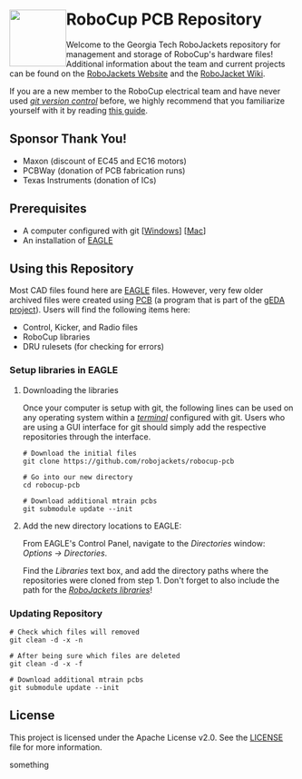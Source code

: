 <img src="https://dl.dropboxusercontent.com/s/ao3pe3n8npuxrfo/robobuzz-header.svg" height="100px" width="100px" style="float:left"/>RoboCup PCB Repository
===========
Welcome to the Georgia Tech RoboJackets repository for management and storage of RoboCup's hardware files! Additional information about the team and current projects can be found on the [RoboJackets Website](http://www.robojackets.org/teams/robocup/) and the [RoboJacket Wiki](http://wiki.robojackets.org/w/RoboCup).

If you are a new member to the RoboCup electrical team and have never used *[git version control](http://git-scm.com/)* before, we highly recommend that you familiarize yourself with it by reading [this guide](https://github.com/RoboJackets/robocup-firmware/blob/master/doc/Git.md).

## Sponsor Thank You!
- Maxon (discount of EC45 and EC16 motors)
- PCBWay (donation of PCB fabrication runs)
- Texas Instruments (donation of ICs)

## Prerequisites
- A computer configured with git [[Windows](https://windows.github.com)] [[Mac](https://mac.github.com/)]
- An installation of [EAGLE](http://www.cadsoftusa.com/)

## Using this Repository
Most CAD files found here are [EAGLE](http://www.cadsoftusa.com/) files. However, very few older archived files were created using [PCB](http://pcb.geda-project.org) (a program that is part of the [gEDA project](http://www.geda-project.org)). Users will find the following items here:
- Control, Kicker, and Radio files
- RoboCup libraries
- DRU rulesets (for checking for errors)


### Setup libraries in EAGLE

1. Downloading the libraries

	Once your computer is setup with git, the following lines can be used on any operating system within a *[terminal](http://en.wikipedia.org/wiki/Computer_terminal)* configured with git. Users who are using a GUI interface for git should simply add the respective repositories through the interface.

	```
    # Download the initial files
	git clone https://github.com/robojackets/robocup-pcb

    # Go into our new directory
    cd robocup-pcb

    # Download additional mtrain pcbs
    git submodule update --init
	```

2. Add the new directory locations to EAGLE:

	From EAGLE's Control Panel, navigate to the *Directories* window: *Options -> Directories*.

    Find the *Libraries* text box, and add the directory paths where the repositories were cloned from step 1. Don't forget to also include the path for the *[RoboJackets libraries](https://github.com/RoboJackets/robocup-pcb/tree/master/lib)*!

### Updating Repository

	# Check which files will removed
	git clean -d -x -n

	# After being sure which files are deleted
	git clean -d -x -f

	# Download additional mtrain pcbs
	git submodule update --init

## License

This project is licensed under the Apache License v2.0.  See the [LICENSE](LICENSE) file for more information.

something
